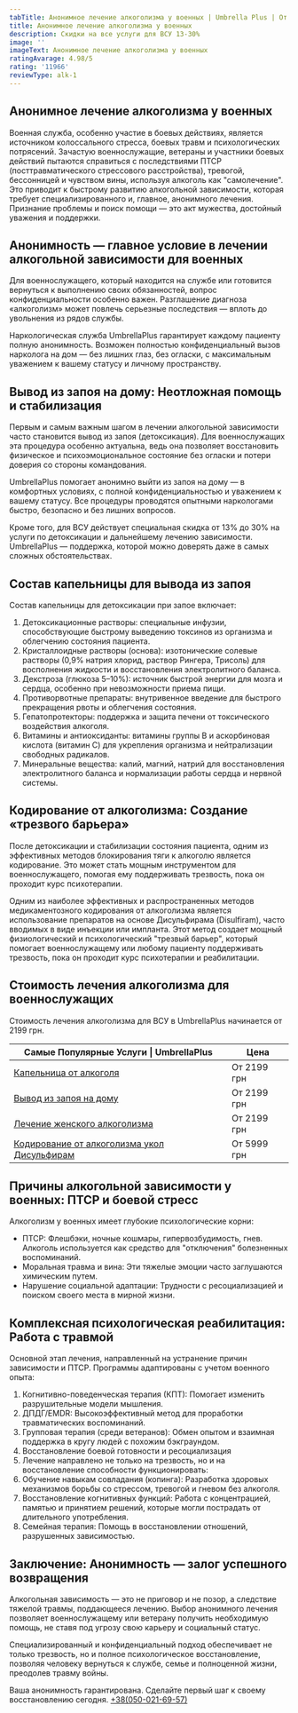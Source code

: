 ```yaml
---
tabTitle: Анонимное лечение алкоголизма у военных | Umbrella Plus | От 2199 грн
title: Анонимное лечение алкоголизма у военных
description: Скидки на все услуги для ВСУ 13-30%
image: ''
imageText: Анонимное лечение алкоголизма у военных
ratingAvarage: 4.98/5
rating: '11966'
reviewType: alk-1
---
```


## Анонимное лечение алкоголизма у военных

Военная служба, особенно участие в боевых действиях, является источником колоссального стресса, боевых травм и психологических потрясений. Зачастую военнослужащие, ветераны и участники боевых действий пытаются справиться с последствиями ПТСР (посттравматического стрессового расстройства), тревогой, бессонницей и чувством вины, используя алкоголь как "самолечение". Это приводит к быстрому развитию алкогольной зависимости, которая требует специализированного и, главное, анонимного лечения. Признание проблемы и поиск помощи — это акт мужества, достойный уважения и поддержки.

## Анонимность — главное условие в лечении алкогольной зависимости для военных

Для военнослужащего, который находится на службе или готовится вернуться к выполнению своих обязанностей, вопрос конфиденциальности особенно важен. Разглашение диагноза «алкоголизм» может повлечь серьезные последствия — вплоть до увольнения из рядов службы.

Наркологическая служба UmbrellaPlus гарантирует каждому пациенту полную анонимность. Возможен полностью конфиденциальный вызов нарколога на дом — без лишних глаз, без огласки, с максимальным уважением к вашему статусу и личному пространству.

## Вывод из запоя на дому: Неотложная помощь и стабилизация

Первым и самым важным шагом в лечении алкогольной зависимости часто становится вывод из запоя (детоксикация). Для военнослужащих эта процедура особенно актуальна, ведь она позволяет восстановить физическое и психоэмоциональное состояние без огласки и потери доверия со стороны командования.

UmbrellaPlus помогает анонимно выйти из запоя на дому — в комфортных условиях, с полной конфиденциальностью и уважением к вашему статусу. Все процедуры проводятся опытными наркологами быстро, безопасно и без лишних вопросов.

Кроме того, для ВСУ действует специальная скидка от 13% до 30% на услуги по детоксикации и дальнейшему лечению зависимости. UmbrellaPlus — поддержка, которой можно доверять даже в самых сложных обстоятельствах.

## Состав капельницы для вывода из запоя

Состав капельницы для детоксикации при запое включает:

1. Детоксикационные растворы: специальные инфузии, способствующие быстрому выведению токсинов из организма и облегчению состояния пациента.
2. Кристаллоидные растворы (основа): изотонические солевые растворы (0,9% натрия хлорид, раствор Рингера, Трисоль) для восполнения жидкости и восстановления электролитного баланса.
3. Декстроза (глюкоза 5–10%): источник быстрой энергии для мозга и сердца, особенно при невозможности приема пищи.
4. Противорвотные препараты: внутривенное введение для быстрого прекращения рвоты и облегчения состояния.
5. Гепатопротекторы: поддержка и защита печени от токсического воздействия алкоголя.
6. Витамины и антиоксиданты: витамины группы B и аскорбиновая кислота (витамин C) для укрепления организма и нейтрализации свободных радикалов.
7. Минеральные вещества: калий, магний, натрий для восстановления электролитного баланса и нормализации работы сердца и нервной системы.

## Кодирование от алкоголизма: Создание «трезвого барьера»

После детоксикации и стабилизации состояния пациента, одним из эффективных методов блокирования тяги к алкоголю является кодирование. Это может стать мощным инструментом для военнослужащего, помогая ему поддерживать трезвость, пока он проходит курс психотерапии.

Одним из наиболее эффективных и распространенных методов медикаментозного кодирования от алкоголизма является использование препаратов на основе Дисульфирама (Disulfiram), часто вводимых в виде инъекции или импланта. Этот метод создает мощный физиологический и психологический "трезвый барьер", который помогает военнослужащему или любому пациенту поддерживать трезвость, пока он проходит курс психотерапии и реабилитации.

## Стоимость лечения алкоголизма для военнослужащих

Стоимость лечения алкоголизма для ВСУ в UmbrellaPlus начинается от 2199 грн.

| Самые Популярные Услуги \| UmbrellaPlus                                                       | Цена        |
| --------------------------------------------------------------------------------------------- | ----------- |
| [Капельница от алкоголя](kapelnica-ot-alkogolia-UmbrellaPlus)                                 | От 2199 грн |
| [Вывод из запоя на дому](Vivod-iz-zapoia-na-domy-UmbrellaPlus)                                | От 2199 грн |
| [Лечение женского алкоголизма](lechenie-jenskogo-alkogolizma-umbrellaplus)                    | От 2199 грн |
| [Кодирование от алкоголизма укол Дисульфирам](kodirovka-ot-alkogolia-disulfiram-umbrellaplus) | От 5999 грн |

## Причины алкогольной зависимости у военных: ПТСР и боевой стресс

Алкоголизм у военных имеет глубокие психологические корни:

* ПТСР: Флешбэки, ночные кошмары, гипервозбудимость, гнев. Алкоголь используется как средство для "отключения" болезненных воспоминаний.
* Моральная травма и вина: Эти тяжелые эмоции часто заглушаются химическим путем.
* Нарушение социальной адаптации: Трудности с ресоциализацией и поиском своего места в мирной жизни.

## Комплексная психологическая реабилитация: Работа с травмой

Основной этап лечения, направленный на устранение причин зависимости и ПТСР. Программы адаптированы с учетом военного опыта:

1. Когнитивно-поведенческая терапия (КПТ): Помогает изменить разрушительные модели мышления.
2. ДПДГ/EMDR: Высокоэффективный метод для проработки травматических воспоминаний.
3. Групповая терапия (среди ветеранов): Обмен опытом и взаимная поддержка в кругу людей с похожим бэкграундом.
4. Восстановление боевой готовности и ресоциализация
5. Лечение направлено не только на трезвость, но и на восстановление способности функционировать:
6. Обучение навыкам совладания (копинга): Разработка здоровых механизмов борьбы со стрессом, тревогой и гневом без алкоголя.
7. Восстановление когнитивных функций: Работа с концентрацией, памятью и принятием решений, которые могли пострадать от длительного употребления.
8. Семейная терапия: Помощь в восстановлении отношений, разрушенных зависимостью.

## Заключение: Анонимность — залог успешного возвращения

Алкогольная зависимость — это не приговор и не позор, а следствие тяжелой травмы, поддающееся лечению. Выбор анонимного лечения позволяет военнослужащему или ветерану получить необходимую помощь, не ставя под угрозу свою карьеру и социальный статус.

Специализированный и конфиденциальный подход обеспечивает не только трезвость, но и полное психологическое восстановление, позволяя человеку вернуться к службе, семье и полноценной жизни, преодолев травму войны.

Ваша анонимность гарантирована. Сделайте первый шаг к своему восстановлению сегодня. [+38(050-021-69-57)](tel:0500216957)

